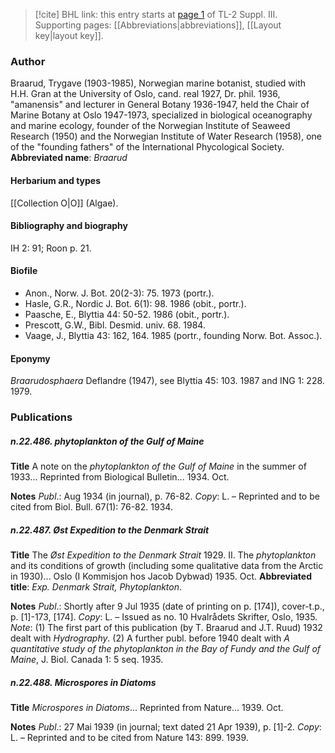 > [!cite] BHL link: this entry starts at [page 1](https://www.biodiversitylibrary.org/page/33266308) of TL-2 Suppl. III.
> Supporting pages: [[Abbreviations|abbreviations]], [[Layout key|layout key]].

### Author

Braarud, Trygave (1903-1985), Norwegian marine botanist, studied with H.H. Gran at the University of Oslo, cand. real 1927, Dr. phil. 1936, "amanensis" and lecturer in General Botany 1936-1947, held the Chair of Marine Botany at Oslo 1947-1973, specialized in biological oceanography and marine ecology, founder of the Norwegian Institute of Seaweed Research (1950) and the Norwegian Institute of Water Research (1958), one of the "founding fathers" of the International Phycological Society. 
**Abbreviated name**: *Braarud*

#### Herbarium and types

[[Collection O|O]] (Algae).

#### Bibliography and biography

IH 2: 91; Roon p. 21.

#### Biofile

- Anon., Norw. J. Bot. 20(2-3): 75. 1973 (portr.).
- Hasle, G.R., Nordic J. Bot. 6(1): 98. 1986 (obit., portr.).
- Paasche, E., Blyttia 44: 50-52. 1986 (obit., portr.).
- Prescott, G.W., Bibl. Desmid. univ. 68. 1984.
- Vaage, J., Blyttia 43: 162, 164. 1985 (portr., founding Norw. Bot. Assoc.).

#### Eponymy

*Braarudosphaera* Deflandre (1947), see Blyttia 45: 103. 1987 and ING 1: 228. 1979.

### Publications

##### n.22.486. phytoplankton of the Gulf of Maine

**Title**
A note on the *phytoplankton of the Gulf of Maine* in the summer of 1933... Reprinted from Biological Bulletin... 1934. Oct.

**Notes**
*Publ*.: Aug 1934 (in journal), p. 76-82. *Copy*: L. – Reprinted and to be cited from Biol. Bull. 67(1): 76-82. 1934.

##### n.22.487. Øst Expedition to the Denmark Strait

**Title**
The *Øst Expedition to the Denmark Strait* 1929. II. The *phytoplankton* and its conditions of growth (including some qualitative data from the Arctic in 1930)... Oslo (I Kommisjon hos Jacob Dybwad) 1935. Oct.
**Abbreviated title**: *Exp. Denmark Strait, Phytoplankton*.

**Notes**
*Publ*.: Shortly after 9 Jul 1935 (date of printing on p. \[174\]), cover-t.p., p. \[1\]-173, \[174\].
*Copy*: L. – Issued as no. 10 Hvalrådets Skrifter, Oslo, 1935.
*Note*: (1) The first part of this publication (by T. Braarud and J.T. Ruud) 1932 dealt with *Hydrography*.
(2) A further publ. before 1940 dealt with *A quantitative study of the phytoplankton in the Bay of Fundy and the Gulf of Maine*, J. Biol. Canada 1: 5 seq. 1935.

##### n.22.488. Microspores in Diatoms

**Title**
*Microspores in Diatoms*... Reprinted from Nature... 1939. Oct.

**Notes**
*Publ*.: 27 Mai 1939 (in journal; text dated 21 Apr 1939), p. \[1\]-2. *Copy*: L. – Reprinted and to be cited from Nature 143: 899. 1939.


